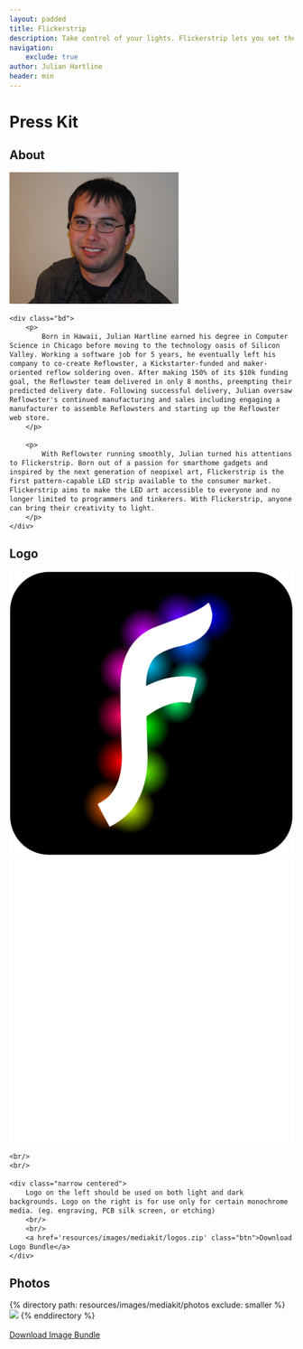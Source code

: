 ```yaml
---
layout: padded
title: Flickerstrip
description: Take control of your lights. Flickerstrip lets you set the mood, create your own light show, or 
navigation:
    exclude: true
author: Julian Hartline
header: min
---
```


<h1>Press Kit</h1>

<h2>About</h2>
<div class="media attribution">
	<a href="resources/images/mediakit/julian.jpg" class="img">
		<img src="resources/images/mediakit/julian.jpg" alt="me" width="300px" />
	</a>

	<div class="bd">
		<p>
			Born in Hawaii, Julian Hartline earned his degree in Computer Science in Chicago before moving to the technology oasis of Silicon Valley. Working a software job for 5 years, he eventually left his company to co-create Reflowster, a Kickstarter-funded and maker-oriented reflow soldering oven. After making 150% of its $10k funding goal, the Reflowster team delivered in only 8 months, preempting their predicted delivery date. Following successful delivery, Julian oversaw Reflowster's continued manufacturing and sales including engaging a manufacturer to assemble Reflowsters and starting up the Reflowster web store.
		</p>
		
		<p>
			With Reflowster running smoothly, Julian turned his attentions to Flickerstrip. Born out of a passion for smarthome gadgets and inspired by the next generation of neopixel art, Flickerstrip is the first pattern-capable LED strip available to the consumer market. Flickerstrip aims to make the LED art accessible to everyone and no longer limited to programmers and tinkerers. With Flickerstrip, anyone can bring their creativity to light.
		</p>
	</div>
</div>

<h2>Logo</h2>
<div class="textcentered">
	<div class="logobg">
		<img src="resources/images/mediakit/logo.png" />
	</div>
	<div class="logobg">
		<img src="resources/images/mediakit/f.png" />
	</div>
	
	<br/>
	<br/>
	
	<div class="narrow centered">
		Logo on the left should be used on both light and dark backgrounds. Logo on the right is for use only for certain monochrome media. (eg. engraving, PCB silk screen, or etching)
		<br/>
		<br/>
		<a href='resources/images/mediakit/logos.zip' class="btn">Download Logo Bundle</a>
	</div>
</div>

<h2>Photos</h2>
<div class="photogallery">
    {% directory path: resources/images/mediakit/photos exclude: smaller %}
        <a href='{{ file.path }}'><img src='/resources/images/mediakit/photos/smaller/{{ file.name }}' /></a>
    {% enddirectory %}
</div>

<br/>

<div class="textcentered">
	<a href='resources/images/mediakit/photos.zip' class="btn">Download Image Bundle</a>
</div>

<br/>
<br/>
<br/>
<br/>
<br/>
<br/>












